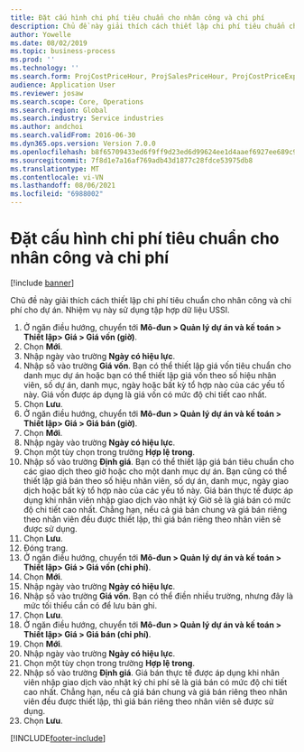 ```yaml
---
title: Đặt cấu hình chi phí tiêu chuẩn cho nhân công và chi phí
description: Chủ đề này giải thích cách thiết lập chi phí tiêu chuẩn cho nhân công và chi phí cho dự án.
author: Yowelle
ms.date: 08/02/2019
ms.topic: business-process
ms.prod: ''
ms.technology: ''
ms.search.form: ProjCostPriceHour, ProjSalesPriceHour, ProjCostPriceExpense, ProjSalesPriceCost
audience: Application User
ms.reviewer: josaw
ms.search.scope: Core, Operations
ms.search.region: Global
ms.search.industry: Service industries
ms.author: andchoi
ms.search.validFrom: 2016-06-30
ms.dyn365.ops.version: Version 7.0.0
ms.openlocfilehash: b8f65709433ed6f9ff9d23ed6d99624ee1d4aaef6927ee689c9f7651807340c5
ms.sourcegitcommit: 7f8d1e7a16af769adb43d1877c28fdce53975db8
ms.translationtype: MT
ms.contentlocale: vi-VN
ms.lasthandoff: 08/06/2021
ms.locfileid: "6988002"
---
```

# <a name="configure-standard-costs-for-labor-and-expenses"></a>Đặt cấu hình chi phí tiêu chuẩn cho nhân công và chi phí

[!include [banner](../../includes/banner.md)]

Chủ đề này giải thích cách thiết lập chi phí tiêu chuẩn cho nhân công và chi phí cho dự án. Nhiệm vụ này sử dụng tập hợp dữ liệu USSI.

1. Ở ngăn điều hướng, chuyển tới **Mô-đun > Quản lý dự án và kế toán > Thiết lập> Giá > Giá vốn (giờ)**.
2. Chọn **Mới**.
3. Nhập ngày vào trường **Ngày có hiệu lực**.
4. Nhập số vào trường **Giá vốn**. Bạn có thể thiết lập giá vốn tiêu chuẩn cho danh mục dự án hoặc bạn có thể thiết lập giá vốn theo số hiệu nhân viên, số dự án, danh mục, ngày hoặc bất kỳ tổ hợp nào của các yếu tố này. Giá vốn được áp dụng là giá vốn có mức độ chi tiết cao nhất.  
5. Chọn **Lưu**.
6. Ở ngăn điều hướng, chuyển tới **Mô-đun > Quản lý dự án và kế toán > Thiết lập> Giá > Giá bán (giờ)**.
7. Chọn **Mới**.
8. Nhập ngày vào trường **Ngày có hiệu lực**.
9. Chọn một tùy chọn trong trường **Hợp lệ trong**.
10. Nhập số vào trường **Định giá**. Bạn có thể thiết lập giá bán tiêu chuẩn cho các giao dịch theo giờ hoặc cho một danh mục dự án. Bạn cũng có thể thiết lập giá bán theo số hiệu nhân viên, số dự án, danh mục, ngày giao dịch hoặc bất kỳ tổ hợp nào của các yếu tố này. Giá bán thực tế được áp dụng khi nhân viên nhập giao dịch vào nhật ký Giờ sẽ là giá bán có mức độ chi tiết cao nhất. Chẳng hạn, nếu cả giá bán chung và giá bán riêng theo nhân viên đều được thiết lập, thì giá bán riêng theo nhân viên sẽ được sử dụng.  
11. Chọn **Lưu**.
12. Đóng trang.
13. Ở ngăn điều hướng, chuyển tới **Mô-đun > Quản lý dự án và kế toán > Thiết lập> Giá > Giá vốn (chi phí)**.
14. Chọn **Mới**.
15. Nhập ngày vào trường **Ngày có hiệu lực**.
16. Nhập số vào trường **Giá vốn**. Bạn có thể điền nhiều trường, nhưng đây là mức tối thiểu cần có để lưu bản ghi.  
17. Chọn **Lưu**.
18. Ở ngăn điều hướng, chuyển tới **Mô-đun > Quản lý dự án và kế toán > Thiết lập> Giá > Giá bán (chi phí)**.
19. Chọn **Mới**.
20. Nhập ngày vào trường **Ngày có hiệu lực**.
21. Chọn một tùy chọn trong trường **Hợp lệ trong**.
22. Nhập số vào trường **Định giá**. Giá bán thực tế được áp dụng khi nhân viên nhập giao dịch vào nhật ký chi phí sẽ là giá bán có mức độ chi tiết cao nhất. Chẳng hạn, nếu cả giá bán chung và giá bán riêng theo nhân viên đều được thiết lập, thì giá bán riêng theo nhân viên sẽ được sử dụng.  
23. Chọn **Lưu**.



[!INCLUDE[footer-include](../../includes/footer-banner.md)]